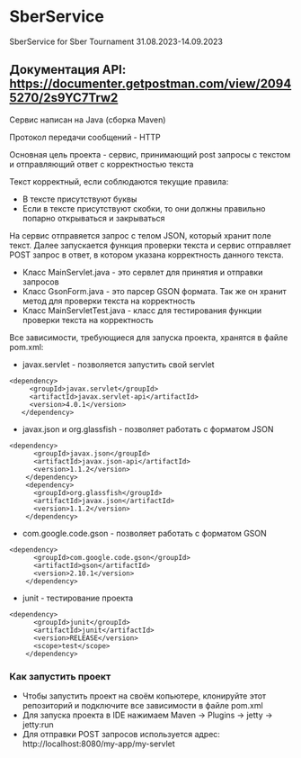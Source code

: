 # SberService

SberService for Sber Tournament 31.08.2023-14.09.2023
## Документация API: https://documenter.getpostman.com/view/20945270/2s9YC7Trw2

Сервис написан на Java (сборка Maven)

Протокол передачи сообщений - HTTP

Основная цель проекта - сервис, принимающий post запросы с текстом и отправляющий ответ с корректностью текста

Текст корректный, если соблюдаются текущие правила:
- В тексте присутствуют буквы
- Если в тексте присутствуют скобки, то они должны правильно попарно открываться и закрываться

На сервис отправяется запрос с телом JSON, который хранит поле текст. Далее запускается функция проверки текста и сервис отправляет POST запрос в ответ, в котором указана корректность данного текста.

- Класс MainServlet.java - это сервлет для принятия и отправки запросов
- Класс GsonForm.java - это парсер GSON формата. Так же он хранит метод для проверки текста на корректность
- Класс MainServletTest.java - класс для тестирования функции проверки текста на корректность

Все зависимости, требующиеся для запуска проекта, хранятся в файле pom.xml:
- javax.servlet - позволяется запустить свой servlet
 ```
<dependency>
      <groupId>javax.servlet</groupId>
      <artifactId>javax.servlet-api</artifactId>
      <version>4.0.1</version>
    </dependency>
```

- javax.json и org.glassfish - позволяет работать с форматом JSON
```
<dependency>
      <groupId>javax.json</groupId>
      <artifactId>javax.json-api</artifactId>
      <version>1.1.2</version>
    </dependency>
    <dependency>
      <groupId>org.glassfish</groupId>
      <artifactId>javax.json</artifactId>
      <version>1.1.2</version>
    </dependency>
```

- com.google.code.gson - позволяет работать с форматом GSON
```
<dependency>
      <groupId>com.google.code.gson</groupId>
      <artifactId>gson</artifactId>
      <version>2.10.1</version>
    </dependency>
```

- junit - тестирование проекта
```
<dependency>
      <groupId>junit</groupId>
      <artifactId>junit</artifactId>
      <version>RELEASE</version>
      <scope>test</scope>
    </dependency>
```

### Как запустить проект
- Чтобы запустить проект на своём копьютере, клонируйте этот репозиторий и подключите все зависимости в файле pom.xml
- Для запуска проекта в IDE нажимаем Maven -> Plugins -> jetty -> jetty:run
- Для отправки POST запросов используется адрес: http://localhost:8080/my-app/my-servlet

